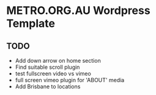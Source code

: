 # METRO.ORG.AU Wordpress Template

## TODO 
+ Add down arrow on home section
+ Find suitable scroll plugin
+ test fullscreen video vs vimeo
+ full screen vimeo plugin for 'ABOUT' media
+ Add Brisbane to locations
